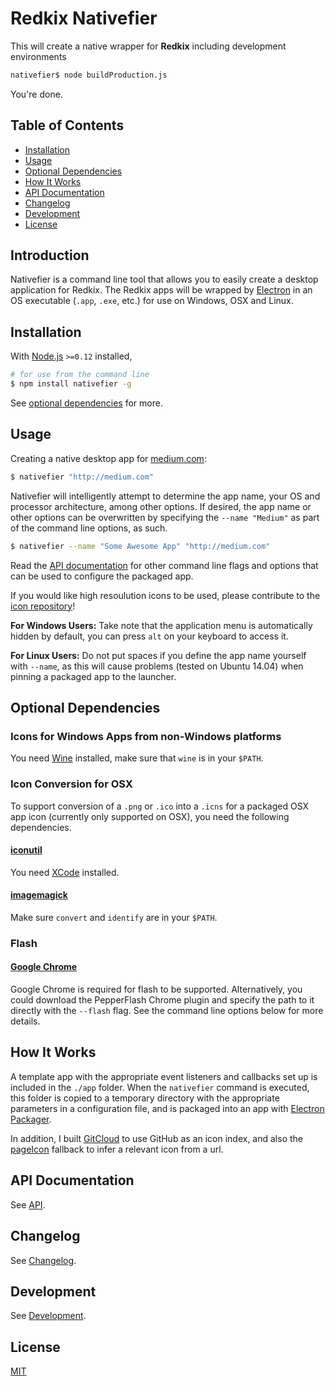 # Redkix Nativefier



This will create a native wrapper for **Redkix** including development environments

```bash
nativefier$ node buildProduction.js
```

You're done.

## Table of Contents

  - [Installation](#installation)
  - [Usage](#usage)
  - [Optional Dependencies](#optional-dependencies)
  - [How It Works](#how-it-works)
  - [API Documentation](docs/api.md)
  - [Changelog](docs/changelog.md)
  - [Development](docs/development.md)
  - [License](#license)

## Introduction

Nativefier is a command line tool that allows you to easily create a desktop application for Redkix. The Redkix apps will be wrapped by [Electron](http://electron.atom.io) in an OS executable (`.app`, `.exe`, etc.) for use on Windows, OSX and Linux.

## Installation

With [Node.js](https://nodejs.org/) `>=0.12` installed,

```bash
# for use from the command line
$ npm install nativefier -g
```

See [optional dependencies](#optional-dependencies) for more.

## Usage

Creating a native desktop app for [medium.com](http://medium.com):

```bash
$ nativefier "http://medium.com"
```

Nativefier will intelligently attempt to determine the app name, your OS and processor architecture, among other options. If desired, the app name or other options can be overwritten by specifying the `--name "Medium"` as part of the command line options, as such.

```bash
$ nativefier --name "Some Awesome App" "http://medium.com"
```
Read the [API documentation](docs/api.md) for other command line flags and options that can be used to configure the packaged app.

If you would like high resoulution icons to be used, please contribute to the [icon repository](https://github.com/jiahaog/nativefier-icons)!

**For Windows Users:** Take note that the application menu is automatically hidden by default, you can press `alt` on your keyboard to access it.

**For Linux Users:** Do not put spaces if you define the app name yourself with `--name`, as this will cause problems (tested on Ubuntu 14.04) when pinning a packaged app to the launcher.

## Optional Dependencies

### Icons for Windows Apps from non-Windows platforms

You need [Wine](https://www.winehq.org/) installed, make sure that `wine` is in your `$PATH`.

### Icon Conversion for OSX

To support conversion of a `.png` or `.ico` into a `.icns` for a packaged OSX app icon (currently only supported on OSX), you need the following dependencies.

#### [iconutil](https://developer.apple.com/library/mac/documentation/GraphicsAnimation/Conceptual/HighResolutionOSX/Optimizing/Optimizing.html)

You need [XCode](https://developer.apple.com/xcode/) installed.

#### [imagemagick](http://www.imagemagick.org/script/index.php)

Make sure `convert` and `identify` are in your `$PATH`.

### Flash

#### [Google Chrome](https://www.google.com/chrome/)

Google Chrome is required for flash to be supported. Alternatively, you could download the PepperFlash Chrome plugin and specify the path to it directly with the `--flash` flag. See the command line options below for more details.

## How It Works

A template app with the appropriate event listeners and callbacks set up is included in the `./app` folder. When the `nativefier` command is executed, this folder is copied to a temporary directory with the appropriate parameters in a configuration file, and is packaged into an app with [Electron Packager](https://github.com/electron-userland/electron-packager).

In addition, I built [GitCloud](https://github.com/jiahaog/gitcloud) to use GitHub as an icon index, and also the [pageIcon](https://github.com/jiahaog/page-icon) fallback to infer a relevant icon from a url.

## API Documentation

See [API](docs/api.md).

## Changelog

See [Changelog](docs/changelog.md).

## Development

See [Development](docs/development.md).

## License

[MIT](LICENSE.md)
